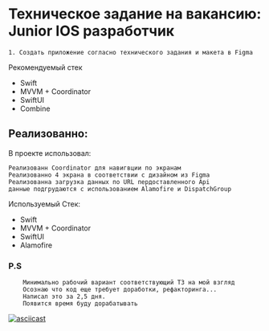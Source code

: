 # Техническое задание на вакансию: Junior IOS разработчик

    1. Создать приложение согласно технического задания и макета в Figma
Рекомендуемый стек
<ul>
  <li>Swift</li>
  <li>MVVM + Coordinator</li>
  <li>﻿SwiftUI</li>
  <li>﻿Combine</li>
  </ul>

        
    

## Реализованно:

В проекте использовал:

    Реализованн Coordinator для навигвции по экранам
    Реализованно 4 экрана в соответствии с дизайном из Figma
    Реализованна загрузка данных по URL пердоставленного Api
    данные подгрудаются с использованием Alamofire и DispatchGroup

Используемый Стек:
<ul>
  <li>Swift</li>
  <li>MVVM + Coordinator</li>
  <li>﻿SwiftUI</li>
  <li>﻿Alamofire</li>
</ul>

### P.S
        Минимально рабочий вариант соответствующий ТЗ на мой взгляд
        Осознаю что код еще требует доработки, рефакторинга...
        Написал это за 2,5 дня. 
        Появится время буду дорабатывать



[![asciicast](https://i9.ytimg.com/vi/1bZMun4uKSo/mq1.jpg?sqp=CPSghakG-oaymwEmCMACELQB8quKqQMa8AEB-AHcAYAC4AOKAgwIABABGH8gRSg1MA8%3D&rs=AOn4CLAZHpDA4xnUircy-AtRW6hO561rzg&retry=4)](https://youtu.be/1bZMun4uKSo)
